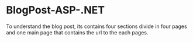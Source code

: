 # BlogPost-ASP-.NET

To understand the blog post, its contains four sections divide in four pages and one main page that contains the url to the each pages.
